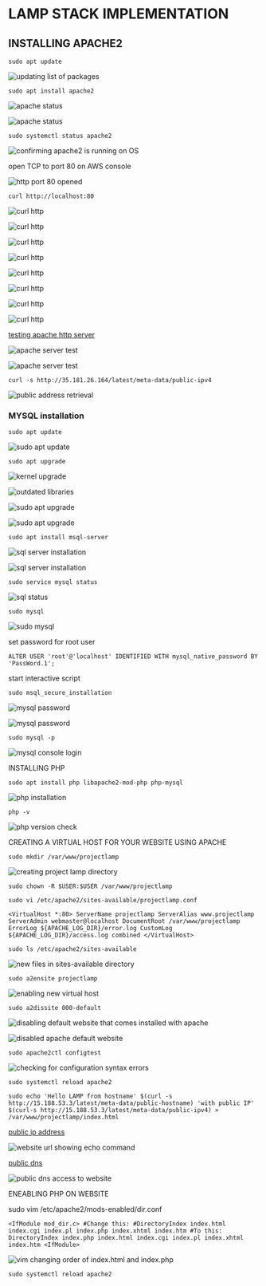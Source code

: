 #   LAMP STACK IMPLEMENTATION

##  INSTALLING APACHE2

`sudo apt update`

![updating list of packages](./images/apache_installation/packages_list_update.PNG)

`sudo apt install apache2`

![apache status](./images/apache_installation/apache_status_page1.PNG)

![apache status](./images/apache_installation/apache_status_page2.PNG)

`sudo systemctl status apache2`

![confirming apache2 is running on OS](./images/apache_installation/systemctl_apache2.PNG)

open TCP to port 80 on AWS console

![http port 80 opened](./images/apache_installation/http_port80_secutity_group.PNG)

`curl http://localhost:80`

![curl http](./images/apache_installation/curl_http_page1.PNG)

![curl http](./images/apache_installation/curl_http_page2.PNG)

![curl http](./images/apache_installation/curl_http_page3.PNG)

![curl http](./images/apache_installation/curl_http_page4.PNG)

![curl http](./images/apache_installation/curl_http_page5.PNG)

![curl http](./images/apache_installation/curl_http_page6.PNG)

![curl http](./images/apache_installation/curl_http_page7.PNG)

![curl http](./images/apache_installation/curl_http_page8.PNG)

[testing apache http server](http://35.181.26.164/)

![apache server test](./images/apache_installation/apache_server_test_page1.PNG)

![apache server test](./images/apache_installation/apache_server_test_page2.PNG)

`curl -s http://35.181.26.164/latest/meta-data/public-ipv4`

![public address retrieval](./images/apache_installation/public_ip_address_retrieval.PNG)

### MYSQL installation

`sudo apt update`

![sudo apt update](./images/mysql_installation/sudo_apt_update.PNG)

`sudo apt upgrade`

![kernel upgrade](./images/mysql_installation/kernel_upgrade.PNG)

![outdated libraries](./images/mysql_installation/outdated_libraries.PNG)

![sudo apt upgrade](./images/mysql_installation/sudo_apt_upgrade_page1.PNG)

![sudo apt upgrade](./images/mysql_installation/sudo_apt_upgrade_page2.PNG)

`sudo apt install msql-server`

![sql server installation](./images/mysql_installation/mysql-server_install_page1.PNG)

![sql server installation](./images/mysql_installation/mysql-server_install_page2.PNG)

`sudo service mysql status`

![sql status](./images/mysql_installation/sql_status.PNG)

`sudo mysql`

![sudo mysql](./images/mysql_installation/sudo_mysql.PNG)

set password for root user

`ALTER USER 'root'@'localhost' IDENTIFIED WITH mysql_native_password BY 'PassWord.1';`

start interactive script

`sudo msql_secure_installation`

![mysql password](./images/mysql_installation/password_setting_page1.PNG)

![mysql password](./images/mysql_installation/password_setting_page2.PNG)

`sudo mysql -p`

![mysql console login](./images/mysql_installation/mysql_login_with_password.PNG)

 INSTALLING PHP

`sudo apt install php libapache2-mod-php php-mysql`

![php installation](./images/php_installation/php_installation.PNG)

`php -v`

![php version check](./images/php_installation/php_version.PNG)

CREATING A VIRTUAL HOST FOR YOUR WEBSITE USING APACHE

`sudo mkdir /var/www/projectlamp`

![creating project lamp directory](./images/creating_virtual_host_using_apache/projectlamp_directory_creation.PNG)

`sudo chown -R $USER:$USER /var/www/projectlamp`

`sudo vi /etc/apache2/sites-available/projectlamp.conf`

`<VirtualHost *:80>
    ServerName projectlamp
    ServerAlias www.projectlamp
    ServerAdmin webmaster@localhost
    DocumentRoot /var/www/projectlamp
    ErrorLog ${APACHE_LOG_DIR}/error.log
    CustomLog ${APACHE_LOG_DIR}/access.log combined
</VirtualHost>`

`sudo ls /etc/apache2/sites-available`

![new files in sites-available directory](./images/creating_virtual_host_using_apache/files_in_sites%20-available_directory.PNG)

`sudo a2ensite projectlamp`

![enabling new virtual host](./images/creating_virtual_host_using_apache/enabling_virtual_host.PNG)

`sudo a2dissite 000-default`

![disabling default website that comes installed with apache](./images/creating_virtual_host_using_apache/default_apache_website_disabling.PNG)

![disabled apache default website](./images/creating_virtual_host_using_apache/apache_default_website_dissabled.PNG)

`sudo apache2ctl configtest`

![checking for configuration syntax errors](./images/creating_virtual_host_using_apache/config_syntax_check.PNG)

`sudo systemctl reload apache2`

`sudo echo 'Hello LAMP from hostname' $(curl -s http://15.188.53.3/latest/meta-data/public-hostname) 'with public IP' $(curl-s http://15.188.53.3/latest/meta-data/public-ipv4) > /var/www/projectlamp/index.html`

[public ip address](http://15.188.53.3/)

![website url showing  echo command](./images/creating_virtual_host_using_apache/website_url.PNG)

[public dns](http://ec2-15-188-53-3.eu-west-3.compute.amazonaws.com/)

![public dns access to website](./images/creating_virtual_host_using_apache/public_dns.PNG)

ENEABLING PHP ON WEBSITE

sudo vim /etc/apache2/mods-enabled/dir.conf

`<IfModule mod_dir.c>
        #Change this:
        #DirectoryIndex index.html index.cgi index.pl index.php index.xhtml index.htm
        #To this:
        DirectoryIndex index.php index.html index.cgi index.pl index.xhtml index.htm
<IfModule>`

![vim changing order of index.html and index.php](./images/php_installation/changing_order_of_index.html%26index.php.PNG) 

`sudo systemctl reload apache2`


        



